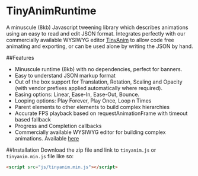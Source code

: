 # TinyAnimRuntime
A minuscule (8kb) Javascript tweening library which describes animations using an easy to read and edit JSON format. Integrates perfectly with our commercially available WYSIWYG editor [TinyAnim](http://tinyanim.com) to allow code free animating and exporting, or can be used alone by writing the JSON by hand.

##Features
- Minuscule runtime (8kb) with no dependencies, perfect for banners.
- Easy to understand JSON markup format
- Out of the box support for Translation, Rotation, Scaling and Opacity (with vendor prefixes applied automatically where required).
- Easing options: Linear, Ease-In, Ease-Out, Bounce.
- Looping options: Play Forever, Play Once, Loop n Times
- Parent elements to other elements to build complex hierarchies
- Accurate FPS playback based on requestAnimationFrame with timeout based fallback
- Progress and Completion callbacks
- Commercially available WYSIWYG editor for building complex animations. Available [here](http://tinyanim.com)

##Installation
Download the zip file and link to `tinyanim.js` or `tinyanim.min.js` file like so:

```html
<script src="js/tinyanim.min.js"></script>
````
